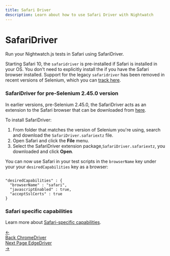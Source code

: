 ```yaml
---
title: Safari Driver
description: Learn about how to use Safari Driver with Nightwatch
---
```


<div class="page-header"><h1>SafariDriver</h1></div>

Run your Nightwatch.js tests in Safari using SafariDriver.

Starting Safari 10, the `safaridriver` is pre-installed if Safari is installed in your OS. You don't need to explicitly install the if you have the Safari browser installed. Support for the legacy `safaridriver` has been removed in recent versions of Selenium, which you can [track here][2].

### SafariDriver for pre-Selenium 2.45.0 version

In earlier versions, pre-Selenium 2.45.0, the SafariDriver acts as an extension to the Safari browser that can be downloaded from [here][1]. 

To install SafariDriver:

1. From folder that matches the version of Selenium you're using, search and download the `SafariDriver.safariextz` file. 
2. Open Safari and click the **File** menu.
3. Select the SafariDriver extension package,`SafariDriver.safariextz`, you downloaded and click **Open**.

You can now use Safari in your test scripts in the `browserName` key under your your `desiredCapabilities` key as a browser:
<pre data-language="javascript"><code class="language-javascript">
"desiredCapabilities" : {
  "browserName" : "safari",
  "javascriptEnabled" : true,
  "acceptSslCerts" : true
}
</code></pre>

### Safari specific capabilities

Learn more about [Safari-specific capabilities](https://github.com/SeleniumHQ/selenium/wiki/DesiredCapabilities#safari-specific). 


[1]: http://selenium-release.storage.googleapis.com/index.html
[2]: https://github.com/SeleniumHQ/selenium/issues/2725

<div class="doc-pagination pt-40">
  <div class="previous">
    <a href="https://nightwatchjs.org/guide/browser-drivers/chromedriver.html">
      <span>←</span>
        <div class="d-flex flex-column">
          <span class="smallT">Back</span>
          <span class="bigT">ChromeDriver</span>
        </div>
    </a>
  </div>
  <div class="next">
    <a href="https://nightwatchjs.org/guide/browser-drivers/edgedriver.html">
        <div class="d-flex flex-column">
          <span class="smallT">Next Page</span>
          <span class="bigT">EdgeDriver</span>
        </div>
        <span>→</span>
    </a>
  </div>
</div>
